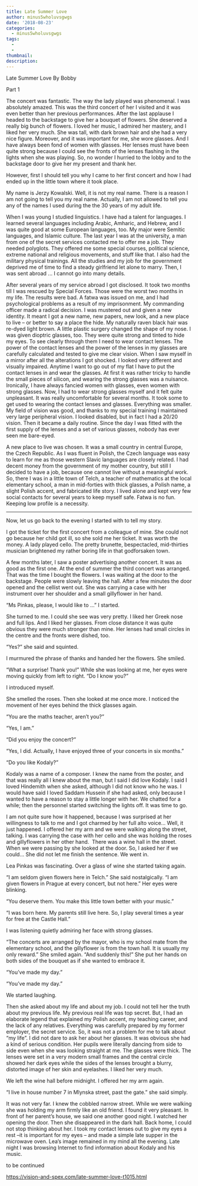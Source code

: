 ```yaml
---
title: Late Summer Love
author: minus5wholuvsgwgs
date: '2018-08-23'
categories:
  - minus5wholuvsgwgs
tags:
  - 
  - 
thumbnail: 
description: 
---
```


Late Summer Love
By Bobby

Part 1

The concert was fantastic. The way the lady played was phenomenal. I was absolutely amazed. This was the third concert of her I visited and it was even better than her previous performances. After the last applause I headed to the backstage to give her a bouquet of flowers. She deserved a really big bunch of flowers. I loved her music, I admired her mastery, and I liked her very much. She was tall, with dark brown hair and she had a very nice figure. Moreover, and it was important for me, she wore glasses. And I have always been fond of women with glasses. Her lenses must have been quite strong because I could see the fronts of the lenses flashing in the lights when she was playing. So, no wonder I hurried to the lobby and to the backstage door to give her my present and thank her.

However, first I should tell you why I came to her first concert and how I had ended up in the little town where it took place.

My name is Jerzy Kowalski. Well, it is not my real name. There is a reason I am not going to tell you my real name. Actually, I am not allowed to tell you any of the names I used during the the 30 years of my adult life. 

When I was young I studied linguistics. I have had a talent for languages. I learned several languages including Arabic, Amharic, and Hebrew, and I was quite good at some European languages, too. My major were Semitic languages, and Islamic culture. The last year I was at the university, a man from one of the secret services contacted me to offer me a job. They needed polyglots. They offered me some special courses, political science, extreme national and religious movements, and stuff like that. I also had the military physical trainings. All the studies and my job for the government deprived me of time to find a steady girlfriend let alone to marry. Then, I was sent abroad ... I cannot go into many details.

After several years of my service abroad I got disclosed. It took two months till I was rescued by Special Forces. Those were the worst two months in my life. The results were bad. A fatwa was issued on me, and I had psychological problems as a result of my imprisonment. My commanding officer made a radical decision. I was mustered out and given a new identity. It meant I got a new name, new papers, new look, and a new place to live – or better to say a place the hide. My naturally raven black hair was re-dyed light brown. A little plastic surgery changed the shape of my nose. I was given dioptric glasses, too. They were quite strong and tinted to hide my eyes. To see clearly through them I need to wear contact lenses. The power of the contact lenses and the power of the lenses in my glasses are carefully calculated and tested to give me clear vision. When I saw myself in a mirror after all the alterations I got shocked. I looked very different and visually impaired. 
Anytime I want to go out of my flat I have to put the contact lenses in and wear the glasses. At first it was rather tricky to handle the small pieces of silicon, and wearing the strong glasses was a nuisance. Ironically, I have always fancied women with glasses, even women with strong glasses. Now, I had to wear strong glasses myself and it felt quite unpleasant. It was really uncomfortable for several months. It took some to get used to wearing the contact lenses and glasses. Everything was smaller. My field of vision was good, and thanks to my special training I maintained very large peripheral vision. I looked disabled, but in fact I had a 20/20 vision. Then it became a daily routine. Since the day I was fitted with the first supply of the lenses and a set of various glasses, nobody has ever seen me bare-eyed.

A new place to live was chosen. It was a small country in central Europe, the Czech Republic. As I was fluent in Polish, the Czech language was easy to learn for me as those western Slavic languages are closely related. I had decent money from the government of my mother country, but still I decided to have a job, because one cannot live without a meaningful work. So, there I was in a little town of Telch, a teacher of mathematics at the local elementary school, a man in mid-forties with thick glasses, a Polish name, a slight Polish accent, and fabricated life story. I lived alone and kept very few social contacts for several years to keep myself safe. Fatwa is no fun. Keeping low profile is a necessity.

----------

Now, let us go back to the evening I started with to tell my story.

I got the ticket for the first concert from a colleague of mine. She could not go because her child got ill, so she sold me her ticket. It was worth the money. A lady played cello. The pretty brunette, bespectacled, mid-thirties musician brightened my rather boring life in that godforsaken town.

A few months later, I saw a poster advertising another concert. It was as good as the first one. At the end of summer the third concert was arranged. That was the time I bought the flowers.
I was waiting at the door to the backstage. People were slowly leaving the hall. After a few minutes the door opened and the cellist went out. She was carrying a case with her instrument over her shoulder and a small gillyflower in her hand.

“Ms Pinkas, please, I would like to …” I started.

She turned to me. I could she see was very pretty. I liked her Greek nose and full lips. And I liked her glasses. From close distance it was quite obvious they were much stronger than mine. Her lenses had small circles in the centre and the fronts were dished, too.

“Yes?” she said and squinted.

I murmured the phrase of thanks and handed her the flowers. She smiled. 

“What a surprise! Thank you!” While she was looking at me, her eyes were moving quickly from left to right. “Do I know you?”

I introduced myself.

She smelled the roses. Then she looked at me once more. I noticed the movement of her eyes behind the thick glasses again.

“You are the maths teacher, aren’t you?”

“Yes, I am.”

“Did you enjoy the concert?”

“Yes, I did. Actually, I have enjoyed three of your concerts in six months.”

“Do you like Kodaly?”

Kodaly was a name of a composer. I knew the name from the poster, and that was really all I knew about the man, but I said I did love Kodaly. I said I loved Hindemith when she asked, although I did not know who he was. I would have said I loved Saddam Hussein if she had asked, only because I wanted to have a reason to stay a little longer with her.
We chatted for a while; then the personnel started switching the lights off. It was time to go. 

I am not quite sure how it happened, because I was surprised at her willingness to talk to me and I got charmed by her full alto voice… Well, it just happened. I offered her my arm and we were walking along the street, talking. I was carrying the case with her cello and she was holding the roses and gillyflowers in her other hand.  There was a wine hall in the street. When we were passing by she looked at the door. So, I asked her if we could… She did not let me finish the sentence. We went in. 

Lea Pinkas was fascinating. Over a glass of wine she started taking again. 

“I am seldom given flowers here in Telch.” She said nostalgically. “I am given flowers in Prague at every concert, but not here.” Her eyes were blinking.

“You deserve them. You make this little town better with your music.”

“I was born here. My parents still live here. So, I play several times a year for free at the Castle Hall.” 

I was listening quietly admiring her face with strong glasses. 

“The concerts are arranged by the mayor, who is my school mate from the elementary school, and the gillyflower is from the town hall. It is usually my only reward.” She smiled again.
“And suddenly this!” She put her hands on both sides of the bouquet as if she wanted to embrace it.

“You’ve made my day.”

“You’ve made my day.” 

We started laughing. 

Then she asked about my life and about my job. I could not tell her the truth about my previous life. My previous real life was top secret. But, I had an elaborate legend that explained my Polish accent, my teaching career, and the lack of any relatives. Everything was carefully prepared by my former employer, the secret service. So, it was not a problem for me to talk about “my life”.
I did not dare to ask her about her glasses. It was obvious she had a kind of serious condition. Her pupils were literally dancing from side to side even when she was looking straight at me. The glasses were thick. The lenses were set in a very modern small frames and the central circle showed her dark eyes while the sides of the lenses brought a blurry, distorted image of her skin and eyelashes. I liked her very much. 

We left the wine hall before midnight. I offered her my arm again. 

“I live in house number 7 in Mlynska street, past the gate.” she said simply.

It was not very far. I knew the cobbled narrow street. While we were walking she was holding my arm firmly like an old friend. I found it very pleasant. In front of her parent’s house, we said one another good night. I watched her opening the door. Then she disappeared in the dark hall.
Back home, I could not stop thinking about her. I took my contact lenses out to give my eyes a rest –it is important for my eyes – and made a simple late supper in the microwave oven. Lea’s image remained in my mind all the evening. Late night I was browsing Internet to find information about Kodaly and his music.


to be continued

https://vision-and-spex.com/late-summer-love-t1015.html
